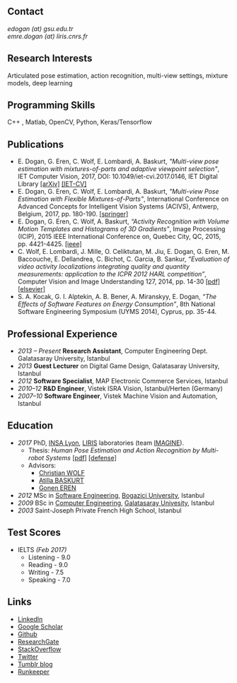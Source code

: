 Contact
------
*edogan (at) gsu.edu.tr*       
*emre.dogan (at) liris.cnrs.fr*

Research Interests
------
Articulated pose estimation, action recognition, multi-view settings, mixture models, deep learning 

Programming Skills
------
C++ , Matlab, OpenCV, Python, Keras/Tensorflow

Publications
------
* E. Dogan, G. Eren, C. Wolf, E. Lombardi, A. Baskurt, *"Multi-view pose estimation with mixtures-of-parts and adaptive viewpoint selection"*, IET Computer Vision, 2017, DOI: 10.1049/iet-cvi.2017.0146, IET Digital Library [[arXiv]](http://arxiv.org/abs/1709.08527) [[IET-CV]](http://ietdl.org/t/ZXa5b)
* E. Dogan, G. Eren, C. Wolf, E. Lombardi, A. Baskurt, *"Multi-view Pose Estimation with Flexible Mixtures-of-Parts"*, International Conference on Advanced Concepts for Intelligent Vision Systems (ACIVS), Antwerp, Belgium, 2017, pp. 180-190. [[springer]](https://link.springer.com/chapter/10.1007/978-3-319-70353-4_16)
* E. Dogan, G. Eren, C. Wolf, A. Baskurt, *“Activity Recognition with Volume Motion Templates and Histograms of 3D Gradients”*, Image Processing (ICIP), 2015 IEEE International Conference on, Quebec City, QC, 2015, pp. 4421-4425. [[ieee]](http://ieeexplore.ieee.org/abstract/document/7351642/) 
* C. Wolf, E. Lombardi, J. Mille, O. Celiktutan, M. Jiu, E. Dogan, G. Eren, M. Baccouche, E. Dellandrea, C. Bichot, C. Garcia, B. Sankur, *“Evaluation of video activity localizations integrating quality and quantity measurements: application to the ICPR 2012 HARL competition”*, Computer Vision and Image Understanding 127, 2014, pp. 14-30 [[pdf]](https://hal.archives-ouvertes.fr/hal-01283866/file/Liris-6807.pdf) [[elsevier]](http://www.sciencedirect.com/science/article/pii/S1077314214001416)
* S. A. Kocak, G. I. Alptekin, A. B. Bener, A. Miranskyy, E. Dogan, *“The Effects of Software Features on Energy Consumption”*, 8th National Software Engineering Symposium (UYMS 2014), Cyprus, pp. 35-44.

Professional Experience
------
* *2013 – Present* **Research Assistant**, Computer Engineering Dept. Galatasaray University, Istanbul 
* *2013* **Guest Lecturer** on Digital Game Design, Galatasaray University, Istanbul
* *2012* **Software Specialist**, MAP Electronic Commerce Services, Istanbul
* *2010–12* **R&D Engineer**, Vistek ISRA Vision, Istanbul/Herten (Germany)
* *2007–10* **Software Engineer**, Vistek Machine Vision and Automation, Istanbul 

Education
------
* *2017* PhD, [INSA Lyon](https://www.insa-lyon.fr), [LIRIS](http://liris.cnrs.fr) laboratories (team [IMAGINE](https://liris.cnrs.fr/imagine/)). 
	* Thesis: *Human Pose Estimation and Action Recognition by Multi-robot Systems* [[pdf]](https://drive.google.com/file/d/0B_ZIKglaIIgFVFo4RlJoWVBRaVE/view?usp=sharing) [[defense]](https://drive.google.com/open?id=0B_ZIKglaIIgFUlc2b0RrMDZITE0)
	* Advisors:
		* [Christian WOLF](http://liris.cnrs.fr/christian.wolf/)
		* [Atilla BASKURT](http://liris.cnrs.fr/atilla.baskurt/wiki/doku.php)
		* [Gonen EREN](http://www.goneneren.com/)
* *2012* MSc in [Software Engineering](http://www.boun.edu.tr/en_US/Content/Academic/Graduate_Catalogue/Graduate_Programs_Subject_to_Additional_Tuition_and_Fees/Graduate_Program_In_Software_Engineering), [Bogazici University](http://www.boun.edu.tr/en_US), Istanbul
* *2009* BSc in [Computer Engineering](http://bm.gsu.edu.tr/en), [Galatasaray Univesity](http://www.gsu.edu.tr), Istanbul
* *2003* Saint-Joseph Private French High School, Istanbul

Test Scores
------
* IELTS *(Feb 2017)*
	* Listening - 9.0
	* Reading - 9.0
	* Writing - 7.5
	* Speaking - 7.0

Links
------
* [LinkedIn](https://tr.linkedin.com/in/emredog)
* [Google Scholar](https://scholar.google.com/citations?user=oKbdmJsAAAAJ)
* [Github](https://github.com/emredog/)
* [ResearchGate](https://www.researchgate.net/profile/Emre_Dogan)
* [StackOverflow](http://stackoverflow.com/users/87359/emredog)
* [Twitter](https://twitter.com/emredawg)
* [Tumblr blog](http://ayilarlagoriller.com)
* [Runkeeper](https://runkeeper.com/user/emredog/profile)

	
